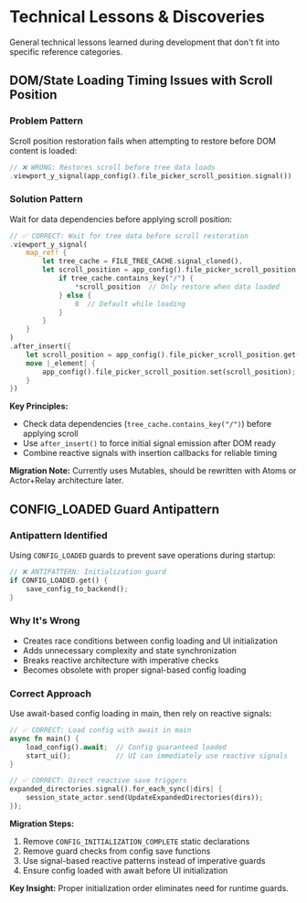 # Technical Lessons & Discoveries

General technical lessons learned during development that don't fit into specific reference categories.

## DOM/State Loading Timing Issues with Scroll Position

### Problem Pattern
Scroll position restoration fails when attempting to restore before DOM content is loaded:

```rust
// ❌ WRONG: Restores scroll before tree data loads
.viewport_y_signal(app_config().file_picker_scroll_position.signal())
```

### Solution Pattern
Wait for data dependencies before applying scroll position:

```rust
// ✅ CORRECT: Wait for tree data before scroll restoration
.viewport_y_signal(
    map_ref! {
        let tree_cache = FILE_TREE_CACHE.signal_cloned(),
        let scroll_position = app_config().file_picker_scroll_position.signal() => {
            if tree_cache.contains_key("/") {
                *scroll_position  // Only restore when data loaded
            } else {
                0  // Default while loading
            }
        }
    }
)
.after_insert({
    let scroll_position = app_config().file_picker_scroll_position.get();
    move |_element| {
        app_config().file_picker_scroll_position.set(scroll_position);  // Force signal
    }
})
```

**Key Principles:**
- Check data dependencies (`tree_cache.contains_key("/")`) before applying scroll
- Use `after_insert()` to force initial signal emission after DOM ready
- Combine reactive signals with insertion callbacks for reliable timing

**Migration Note:** Currently uses Mutables, should be rewritten with Atoms or Actor+Relay architecture later.

## CONFIG_LOADED Guard Antipattern

### Antipattern Identified
Using `CONFIG_LOADED` guards to prevent save operations during startup:

```rust
// ❌ ANTIPATTERN: Initialization guard
if CONFIG_LOADED.get() { 
    save_config_to_backend(); 
}
```

### Why It's Wrong
- Creates race conditions between config loading and UI initialization  
- Adds unnecessary complexity and state synchronization
- Breaks reactive architecture with imperative checks
- Becomes obsolete with proper signal-based config loading

### Correct Approach
Use await-based config loading in main, then rely on reactive signals:

```rust
// ✅ CORRECT: Load config with await in main
async fn main() {
    load_config().await;  // Config guaranteed loaded
    start_ui();           // UI can immediately use reactive signals
}

// ✅ CORRECT: Direct reactive save triggers
expanded_directories.signal().for_each_sync(|dirs| {
    session_state_actor.send(UpdateExpandedDirectories(dirs));
});
```

**Migration Steps:**
1. Remove `CONFIG_INITIALIZATION_COMPLETE` static declarations
2. Remove guard checks from config save functions  
3. Use signal-based reactive patterns instead of imperative guards
4. Ensure config loaded with await before UI initialization

**Key Insight:** Proper initialization order eliminates need for runtime guards.
